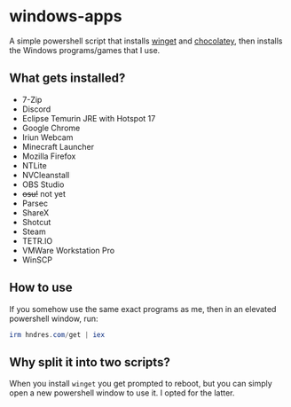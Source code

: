 # windows-apps

A simple powershell script that installs [winget](https://learn.microsoft.com/en-us/windows/package-manager/winget/) and [chocolatey](https://chocolatey.org/), then installs the Windows programs/games that I use.

## What gets installed?

* 7-Zip
* Discord
* Eclipse Temurin JRE with Hotspot 17
* Google Chrome
* Iriun Webcam
* Minecraft Launcher
* Mozilla Firefox
* NTLite
* NVCleanstall
* OBS Studio
* ~~osu!~~ not yet
* Parsec
* ShareX
* Shotcut
* Steam
* TETR.IO
* VMWare Workstation Pro
* WinSCP

## How to use

If you somehow use the same exact programs as me, then in an elevated powershell window, run:

```powershell
irm hndres.com/get | iex
```

## Why split it into two scripts?

When you install `winget` you get prompted to reboot, but you can simply open a new powershell window to use it. I opted for the latter.

